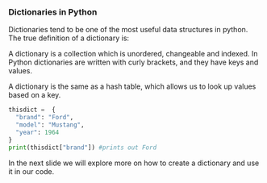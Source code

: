 ### Dictionaries in Python

Dictionaries tend to be one of the most useful data structures in python. The true definition of a dictionary is:

A dictionary is a collection which is unordered, changeable and indexed. In Python dictionaries are written with curly brackets, and they have keys and values.

A dictionary is the same as a hash table, which allows us to look up values based on a key.

```python
thisdict =	{
  "brand": "Ford",
  "model": "Mustang",
  "year": 1964
}
print(thisdict["brand"]) #prints out Ford
```
In the next slide we will explore more on how to create a dictionary and use it in our code.
